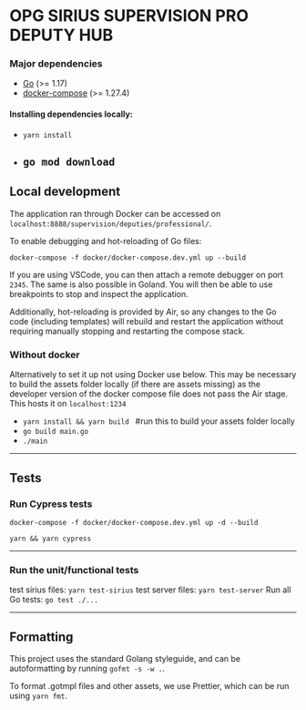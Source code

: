 # OPG SIRIUS SUPERVISION PRO DEPUTY HUB

### Major dependencies

-   [Go](https://golang.org/) (>= 1.17)
-   [docker-compose](https://docs.docker.com/compose/install/) (>= 1.27.4)

#### Installing dependencies locally:

-   `yarn install`
-   ## `go mod download`

## Local development

The application ran through Docker can be accessed on `localhost:8888/supervision/deputies/professional/`.

To enable debugging and hot-reloading of Go files:

`docker-compose -f docker/docker-compose.dev.yml up --build`

If you are using VSCode, you can then attach a remote debugger on port `2345`. The same is also possible in Goland.
You will then be able to use breakpoints to stop and inspect the application.

Additionally, hot-reloading is provided by Air, so any changes to the Go code (including templates)
will rebuild and restart the application without requiring manually stopping and restarting the compose stack.

### Without docker

Alternatively to set it up not using Docker use below. This may be necessary to build the assets folder locally (if
there are assets missing) as the developer version of the docker compose file does not pass the Air stage. This hosts it on `localhost:1234`

-   `yarn install && yarn build ` #run this to build your assets folder locally
-   `go build main.go `
-   `./main `

---

## Tests

### Run Cypress tests

`docker-compose -f docker/docker-compose.dev.yml up -d --build `

`yarn && yarn cypress `

---

### Run the unit/functional tests

test sirius files: `yarn test-sirius`
test server files: `yarn test-server`
Run all Go tests: `go test ./...`

---

## Formatting

This project uses the standard Golang styleguide, and can be autoformatting by running `gofmt -s -w .`.

To format .gotmpl files and other assets, we use Prettier, which can be run using `yarn fmt`.
